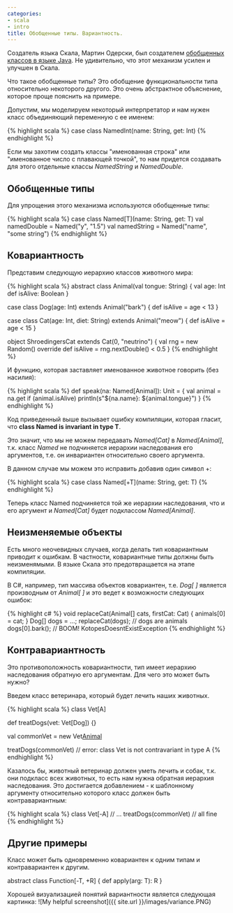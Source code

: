 ```yaml
---
categories:
- scala
- intro
title: Обобщенные типы. Вариантность.
---
```


Создатель языка Скала, Мартин Одерски, был создателем [обобщенных классов в языке Java](https://en.wikipedia.org/wiki/Generics_in_Java). Не удивительно, что этот механизм усилен и улучшен в Скала.

Что такое обобщенные типы? Это обобщение функциональности типа относительно некоторого другого. Это очень абстрактное объяснение, которое проще пояснить на примере.

Допустим, мы моделируем некоторый интерпретатор и нам нужен класс объединяющий переменную с ее именем:

{% highlight scala %}
case class NamedInt(name: String, get: Int)
{% endhighlight %}

Если мы захотим создать классы "именованная строка" или "именованное число с плавающей точкой", то нам придется создавать для этого отдельные классы *NamedString* и *NamedDouble*.

## Обобщенные типы 

Для упрощения этого механизма используются обобщенные типы:

{% highlight scala %}
case class Named[T](name: String, get: T)
val namedDouble = Named("y", "1.5")
val namedString = Named("name", "some string")
{% endhighlight %}

## Ковариантность

Представим следующую иерархию классов животного мира:

{% highlight scala %}
abstract class Animal(val tongue: String) {
  val age: Int
  def isAlive: Boolean
}

case class Dog(age: Int) extends Animal("bark") {
  def isAlive = age < 13
}

case class Cat(age: Int, diet: String) extends Animal("meow") {
  def isAlive = age < 15
}

object ShroedingersCat extends Cat(0, "neutrino") {
  val rng = new Random()
  override def isAlive = rng.nextDouble() < 0.5
}
{% endhighlight %}

И функцию, которая заставляет именованное животное говорить (без насилия):

{% highlight scala %}
def speak(na: Named[Animal]): Unit = {
  val animal = na.get
  if (animal.isAlive)
    println(s"${na.name}: ${animal.tongue}")
}
{% endhighlight %}

Код приведенный выше вызывает ошибку компиляции, которая гласит, что **class Named is invariant in type T**.

Это значит, что мы не можем передавать *Named[Cat]* в *Named[Animal]*, т.к. класс *Named* не подчиняется иерархии наследования его аргументов, т.е. он инвариантен относительно своего аргумента.

В данном случае мы можем это исправить добавив один символ +:

{% highlight scala %}
case class Named[+T](name: String, get: T)
{% endhighlight %}

Теперь класс Named подчиняется той же иерархии наследования, что и его аргумент и *Named[Cat]* будет подклассом *Named[Animal]*.

## Неизменяемые объекты

Есть много неочевидных случаев, когда делать тип ковариантным приводит к ошибкам. В частности, ковариантные типы должны быть неизменямыми. В языке Скала это предотвращается на этапе компиляции.

В C#, например, тип массива объектов ковариантен, т.е. *Dog[ ]* является производным от *Animal[ ]* и это ведет к возможности следующих ошибок:

{% highlight c# %}
void replaceCat(Animal[] cats, firstCat: Cat) {
  animals[0] = cat;
}
Dog[] dogs = ...;
replaceCat(dogs); // dogs are animals
dogs[0].bark(); // BOOM! KotopesDoesntExistException
{% endhighlight %}

## Контравариантность

Это противоположность ковариантности, тип имеет иерархию наследования обратную его аргументам.
Для чего это может быть нужно?

Введем класс ветеринара, который будет лечить наших животных.

{% highlight scala %}
class Vet[A]

def treatDogs(vet: Vet[Dog]) {}

val commonVet = new Vet[Animal]()

treatDogs(commonVet) // error: class Vet is not contravariant in type A
{% endhighlight %}

Казалось бы, животный ветеринар должен уметь лечить и собак, т.к. они подкласс всех животных, то есть нам нужна обратная иерархия наследования. Это достигается добавлением - к шаблонному аргументу относительно которого класс должен быть контравариантным:

{% highlight scala %}
class Vet[-A]
// ...
treatDogs(commonVet) // all fine
{% endhighlight %}

## Другие примеры

Класс может быть одновременно ковариантен к одним типам и контравариантен к другим.

abstract class Function[-T, +R] {
  def apply(arg: T): R
}

Хорошей визуализацией понятий вариантности является следующая картинка:
![My helpful screenshot]({{ site.url }}/images/variance.PNG)